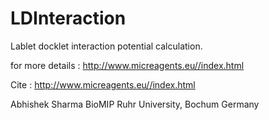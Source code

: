 # LDInteraction

Lablet docklet interaction potential calculation. 

for more details : http://www.micreagents.eu//index.html

Cite : http://www.micreagents.eu//index.html


Abhishek Sharma
BioMIP
Ruhr University, Bochum
Germany
